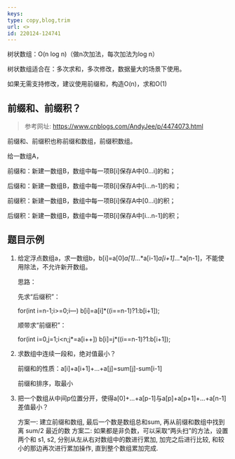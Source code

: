 ```yaml
---
keys: 
type: copy,blog,trim
url: <>
id: 220124-124741
---
```


树状数组：O(n log n)（做n次加法，每次加法为log n）

树状数组适合在：多次求和，多次修改，数据量大的场景下使用。

如果无需支持修改，建议使用前缀和，构造O(n)，求和O(1)



## 前缀和、前缀积？

> 参考网址: <https://www.cnblogs.com/AndyJee/p/4474073.html>

前缀和、前缀积也称前缀和数组，前缀积数组。

给一数组A，

前缀和：新建一数组B，数组中每一项B[i]保存A中[0…i]的和；

后缀和：新建一数组B，数组中每一项B[i]保存A中[i…n-1]的和；

前缀积：新建一数组B，数组中每一项B[i]保存A中[0…i]的积；

后缀积：新建一数组B，数组中每一项B[i]保存A中[i…n-1]的积；

## 题目示例

1. 给定浮点数组a，求一数组b，b[i]=a[0]*a[1]*…*a[i-1]*a[i+1]*…*a[n-1]，不能使用除法，不允许新开数组。

   思路：

   先求“后缀积”：

   for(int i=n-1;i>=0;i—) b[i]=a[i]*((i==n-1)?1:b[i+1]);

   顺带求“前缀积”：

   for(int i=0,j=1;i<n;j*=a[i++]) b[i]=j*((i==n-1)?1:b[i+1]);

2. 求数组中连续一段和，绝对值最小？

   前缀和的性质：a[i]+a[i+1]+…+a[j]=sum[j]-sum[i-1]

   前缀和排序，取最小

3. 把一个数组从中间p位置分开，使得a[0]+…+a[p-1]与a[p]+a[p+1]+…+a[n-1]差值最小？

   方案一: 建立前缀和数组, 最后一个数是数组总和sum, 再从前缀和数组中找到离 sum/2 最近的数
   方案二: 如果都是非负数，可以采取“两头扫”的方法，设置两个和 s1, s2, 分别从左从右对数组中的数进行累加, 加完之后进行比较, 和较小的那边再次进行累加操作, 直到整个数组累加完成.
 
